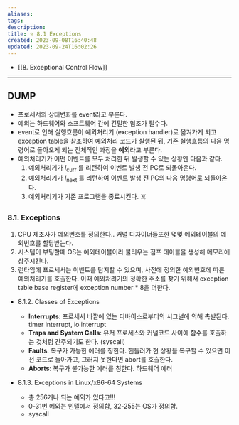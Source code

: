 ```yaml
---
aliases: 
tags: 
description:
title: ⭐️ 8.1 Exceptions
created: 2023-09-08T16:40:48
updated: 2023-09-24T16:02:26
---
```

- [[8. Exceptional Control Flow]]
___

## DUMP

- 프로세서의 상태변화를 event라고 부른다.
- 예외는 하드웨어와 소프트웨어 간에 긴밀한 협조가 필수다.
- event로 인해 실행흐름이 예외처리기 (exception handler)로 옮겨가게 되고 exception table을 참조하여 예외처리 코드가 실행된 뒤, 기존 실행흐름의 다음 명령어로 돌아오게 되는 전체적인 과정을 **예외**라고 부른다.
- 예외처리기가 어떤 이벤트를 모두 처리한 뒤 발생할 수 있는 상황엔 다음과 같다.
	1. 예외처리기가 $I_{\text{curr}}$ 를 리턴하여 이벤트 발생 전 PC로 되돌아온다.
	2. 예외처리기가 $I_{\text{next}}$ 를 리턴하여 이벤트 발생 전 PC의 다음 명령어로 되돌아온다.
	3. 예외처리기가 기존 프로그램을 종료시킨다. ☠️

### 8.1. Exceptions

1. CPU 제조사가 예외번호를 정의한다.. 커널 디자이너들또한 몇몇 예외테이블의 예외번호를 할당받는다.
2. 시스템이 부팅할때 OS는 예외테이블이라 불리우는 점프 테이블을 생성해 메모리에 상주시킨다.
3. 런타임에 프로세서는 이벤트를 탐지할 수 있으며, 사전에 정의한 예외번호에 따른 예외처리기를 호출한다. 이때 예외처리기의 정확한 주소를 찾기 위해서 exception table base register에 exception number * 8을 더한다.
- 8.1.2. Classes of Exceptions
	- **Interrupts**: 프로세서 바깥에 있는 디바이스로부터의 시그널에 의해 촉발된다. timer interrupt, io interrupt
	- **Traps and System Calls**: 유저 프로세스와 커널코드 사이에 함수를 호출하는 것처럼 간주되기도 한다. (syscall)
	- **Faults**: 복구가 가능한 에러를 칭한다. 핸들러가 현 상황을 복구할 수 있으면 이전 코드로 돌아가고, 그러지 못한다면 abort를 호출한다.
	- **Aborts**: 복구가 불가능한 에러를 칭한다. 하드웨어 에러

- 8.1.3. Exceptions in Linux/x86-64 Systems
	- 총 256개나 되는 예외가 있다고!!!
	- 0-31번 예외는 인텔에서 정의함, 32-255는 OS가 정의함.
	- syscall
